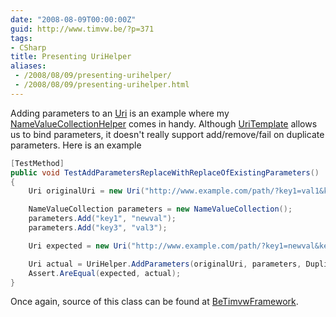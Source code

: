 ```yaml
---
date: "2008-08-09T00:00:00Z"
guid: http://www.timvw.be/?p=371
tags:
- CSharp
title: Presenting UriHelper
aliases:
 - /2008/08/09/presenting-urihelper/
 - /2008/08/09/presenting-urihelper.html
---
```

Adding parameters to an [Uri](http://msdn.microsoft.com/en-us/library/system.uri.aspx) is an example where my [NameValueCollectionHelper](http://www.timvw.be/presenting-namevaluecollectionhelper/) comes in handy. Although [UriTemplate](http://msdn.microsoft.com/en-us/library/system.uritemplate.aspx) allows us to bind parameters, it doesn't really support add/remove/fail on duplicate parameters. Here is an example

```csharp
[TestMethod]
public void TestAddParametersReplaceWithReplaceOfExistingParameters()
{
	Uri originalUri = new Uri("http://www.example.com/path/?key1=val1&key2=val2#abcd")

	NameValueCollection parameters = new NameValueCollection();
	parameters.Add("key1", "newval");
	parameters.Add("key3", "val3");

	Uri expected = new Uri("http://www.example.com/path/?key1=newval&key2=val2&key3=val3#abcd");

	Uri actual = UriHelper.AddParameters(originalUri, parameters, DuplicateKeyBehavior.Replace);
	Assert.AreEqual(expected, actual);
}
```

Once again, source of this class can be found at [BeTimvwFramework](http://www.codeplex.com/BeTimvwFramework).
